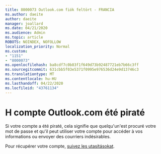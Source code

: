 ```yaml
---
title: 8000073 Outlook.com fiók feltört - FRANCIA
ms.author: daeite
author: daeite
manager: joallard
ms.date: 04/21/2020
ms.audience: Admin
ms.topic: article
ROBOTS: NOINDEX, NOFOLLOW
localization_priority: Normal
ms.custom:
- "1151"
- "8000073"
ms.openlocfilehash: ba8cdf7c0b83f1f649d73b92487721eb7b66c3ff
ms.sourcegitcommit: 631cbb5f03e5371f0995e976536d24e9d13746c3
ms.translationtype: MT
ms.contentlocale: hu-HU
ms.lasthandoff: 04/22/2020
ms.locfileid: "43761134"
---
```

# <a name="mon-compte-outlookcom-a-t-pirat"></a>H compte Outlook.com été piraté

Si votre compte a été piraté, cela signifie que quelqu'un'est procuré votre mot de passe et qu'il peut utiliser votre compte pour accéder à vos informations ou envoyer des courriers indésirables.

Pour récupérer votre compte, [suivez les utasításokat](https://support.office.com/fr-fr/article/mon-compte-outlook-com-a-été-piraté-35993ac5-ac2f-494e-aacb-5232dda453d8?ui=fr-FR&rs=fr-FR&ad=FR?wt.mc_id=Office_Outlook_com_Alchemy).